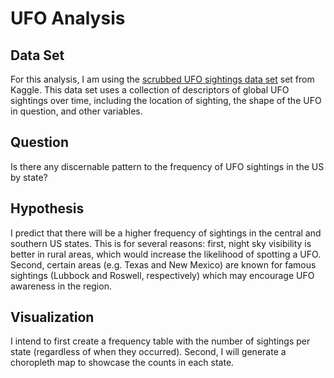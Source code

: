 # UFO Analysis

## Data Set

For this analysis, I am using the [scrubbed UFO sightings data set](https://www.kaggle.com/NUFORC/ufo-sightings) set from Kaggle. This data set uses a collection of descriptors of global UFO sightings over time, including the location of sighting, the shape of the UFO in question, and other variables. 

## Question

Is there any discernable pattern to the frequency of UFO sightings in the US by state? 

## Hypothesis

I predict that there will be a higher frequency of sightings in the central and southern US states. This is for several reasons: first, night sky visibility is better in rural areas, which would increase the likelihood of spotting a UFO. Second, certain areas (e.g. Texas and New Mexico) are known for famous sightings (Lubbock and Roswell, respectively) which may encourage UFO awareness in the region. 

## Visualization

I intend to first create a frequency table with the number of sightings per state (regardless of when they occurred). Second, I will generate a choropleth map to showcase the counts in each state.
